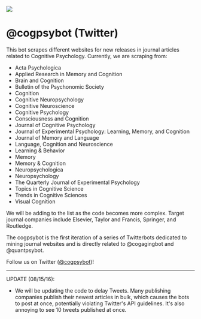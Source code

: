 ![](https://github.com/tmc2737/cogpsybot/blob/master/cogpsy.png)

# @cogpsybot (Twitter)

This bot scrapes different websites for new releases in journal articles related to Cognitive Psychology. Currently, we are scraping from:
- Acta Psychologica
- Applied Research in Memory and Cognition
- Brain and Cognition
- Bulletin of the Psychonomic Society
- Cognition
- Cognitive Neuropsychology 
- Cognitive Neuroscience
- Cognitive Psychology
- Consciousness and Cognition
- Journal of Cognitive Psychology
- Journal of Experimental Psychology: Learning, Memory, and Cognition
- Journal of Memory and Language
- Language, Cognition and Neuroscience 
- Learning & Behavior
- Memory
- Memory & Cognition
- Neuropsychologica
- Neuropsychology
- The Quarterly Journal of Experimental Psychology
- Topics in Cognitive Science
- Trends in Cognitive Sciences 
- Visual Cognition

We will be adding to the list as the code becomes more complex. Target journal companies include Elsevier, Taylor and Francis, Springer, and Routledge.

The cogpsybot is the first iteration of a series of Twitterbots dedicated to mining journal websites and is directly related to @cogagingbot and @quantpsybot.

Follow us on Twitter ([@cogpsybot](http://www.twitter.com/cogpsybot))!


***

UPDATE (08/15/16):
- We will be updating the code to delay Tweets. Many publishing companies publish their newest articles in bulk, which causes the bots to post at once, potentially violating Twitter's API guidelines. It's also annoying to see 10 tweets published at once.
